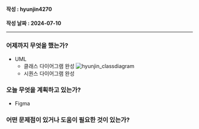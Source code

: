 #### 작성 : hyunjin4270
**작성 날짜 : 2024-07-10**

---

### 어제까지 무엇을 했는가?
- UML
    - 클래스 다이어그램 완성
![hyunjin_classdiagram](https://github.com/hyunjin4270/selfstudy/assets/164485306/51d2d975-288f-4b1e-b536-d481f37b0d61)
    - 시퀀스 다이어그램 완성

### 오늘 무엇을 계획하고 있는가?
- Figma
    

### 어떤 문제점이 있거나 도움이 필요한 것이 있는가?